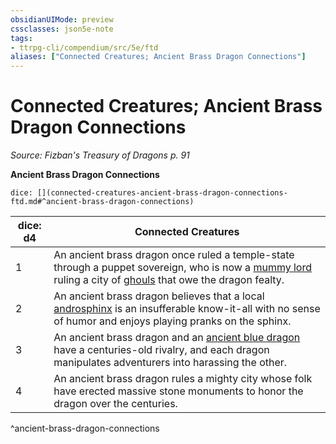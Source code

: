 ```yaml
---
obsidianUIMode: preview
cssclasses: json5e-note
tags:
- ttrpg-cli/compendium/src/5e/ftd
aliases: ["Connected Creatures; Ancient Brass Dragon Connections"]
---
```

# Connected Creatures; Ancient Brass Dragon Connections
*Source: Fizban's Treasury of Dragons p. 91* 

**Ancient Brass Dragon Connections**

`dice: [](connected-creatures-ancient-brass-dragon-connections-ftd.md#^ancient-brass-dragon-connections)`

| dice: d4 | Connected Creatures |
|----------|---------------------|
| 1 | An ancient brass dragon once ruled a temple-state through a puppet sovereign, who is now a [mummy lord](mummy-lord.md) ruling a city of [ghouls](ghoul-xmm.md) that owe the dragon fealty. |
| 2 | An ancient brass dragon believes that a local [androsphinx](androsphinx.md) is an insufferable know-it-all with no sense of humor and enjoys playing pranks on the sphinx. |
| 3 | An ancient brass dragon and an [ancient blue dragon](ancient-blue-dragon.md) have a centuries-old rivalry, and each dragon manipulates adventurers into harassing the other. |
| 4 | An ancient brass dragon rules a mighty city whose folk have erected massive stone monuments to honor the dragon over the centuries. |
^ancient-brass-dragon-connections